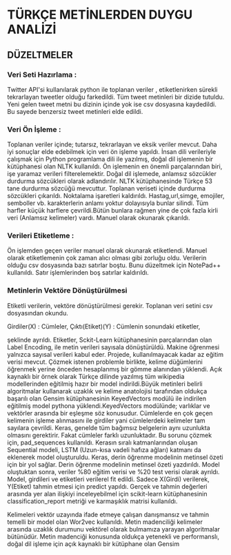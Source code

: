 # TÜRKÇE METİNLERDEN DUYGU ANALİZİ

## DÜZELTMELER

### Veri Seti Hazırlama :

Twitter API'si kullanılarak python ile toplanan veriler , etiketlenirken sürekli tekrarlayan tweetler olduğu farkedildi. Tüm tweet metinleri bir dizide tutuldu. Yeni gelen tweet metni bu dizinin içinde yok ise csv dosyasına kaydedildi. Bu sayede benzersiz tweet metinleri elde edildi.
 
### Veri Ön İşleme :

Toplanan veriler içinde; tutarsız, tekrarlayan ve eksik veriler mevcut. Daha iyi sonuçlar elde edebilmek için veri ön işleme yapıldı. İnsan dili verileriyle çalışmak için Python programlama dili ile yazılmış, doğal dil işlemenin bir kütüphanesi olan NLTK kullanıldı. Ön işlemenin en önemli parçalarından biri, işe yaramaz verileri filterelemektir. Doğal dil işlemede, anlamsız sözcükler durdurma sözcükleri olarak adlandırılır. NLTK kütüphanesinde Türkçe 53 tane durdurma sözcüğü mevcuttur. Toplanan veriseti içinde durdurma sözcükleri çıkarıldı. Noktalama işaretleri kaldırıldı. Hastag,url,simge, emojiler, semboller vb. karakterlerin anlamı yoktur dolayısıyla bunlar silindi. Tüm harfler küçük harflere çevrildi.Bütün bunlara rağmen yine de çok fazla kirli veri (Anlamsız kelimeler) vardı. Manuel olarak okunarak çıkarıldı.

### Verileri Etiketleme :

Ön işlemden geçen veriler  manuel olarak okunarak etiketlendi. Manuel olarak etiketlemenin çok zaman alıcı olması gibi zorluğu oldu. Verilerin olduğu csv dosyasında bazı satırlar boştu. Bunu düzeltmek için NotePad++ kullanıldı. Satır işlemlerinden boş satırlar kaldırıldı. 

### Metinlerin Vektöre Dönüştürülmesi

Etiketli verilerin, vektöre dönüştürülmesi gerekir. Toplanan veri setini csv dosyasından okundu. 

Girdiler(X) : Cümleler,
Çıktı(Etiket)(Y) : Cümlenin sonundaki etiketler,

şeklinde ayrıldı. Etiketler, Sckit-Learn kütüphanesinin parçalarından olan Label Encoding, ile metin verileri sayısala dönüştürüldü. Makine öğrenmesi yalnızca sayısal verileri kabul eder. Projede, kullanılmayacak kadar az eğitim verisi mevcut. Çözmek istenen problemle birlikte, kelime düğümlerini öğrenmek yerine önceden hesaplanmış bir gömme alanından yüklendi. Açık kaynaklı bir örnek olarak Türkçe dilinde yazılmış tüm wikipedia  modellerinden eğitilmiş hazır bir model indirildi.Büyük metinleri belirli algoritmalar kullanarak uzaklık ve kelime anatolojisi tarafından oldukça başarılı olan Gensim kütüphanesinin KeyedVectors modülü ile indirilen eğitilmiş model pythona yüklendi.KeyedVectors modülünde; varlıklar ve vektörler arasında bir eşleşme söz konusudur. Cümlelerde en çok geçen kelimenin işleme alınmasını ile girdiler yani cümlelerdeki kelimeler tam sayılara çevrildi. Keras, genelde tüm bağımsız belgelerin aynı uzunlukta olmasını gerektirir. Fakat cümleler farklı uzunluktadır. Bu sorunu çözmek için, pad_sequences kullanıldı.
Kerasın sıralı katmanlarından oluşan Sequential modeli, LSTM (Uzun-kısa vadeli hafıza ağları) katmanı da eklenerek  model oluşturuldu. Keras, derin öğrenme modelinin metinsel özeti için bir yol sağlar. Derin öğrenme modelinin metinsel özeti yazdırıldı. Model oluştuktan sonra, veriler %80 eğitim verisi ve %20 test verisi olarak ayrıldı. Model, girdileri ve etiketleri verilerel fit edildi. Sadece X(Girdi) verilerek, Y(Etiket)  tahmin etmesi için predict yapıldı. Gerçek ve tahmin değerleri arasında yer alan ilişkiyi inceleyebilmel için scikit-learn kütüphanesinin classification_report metriği ve karmaşıklık matrisi kullanıldı. 


Kelimeleri vektör uzayında ifade etmeye çalışan danışmansız ve tahmin temelli bir model olan Wor2vec kullanıldı. 
Metin madenciliği kelimeler arasında uzaklık durumunu vektörel olarak bulmamıza yarayan algoritmalar bütünüdür. Metin madenciği konusunda oldukça yetenekli ve performanslı, doğal dil işleme için açık kaynaklı bir kütüphane olan Gensim 

